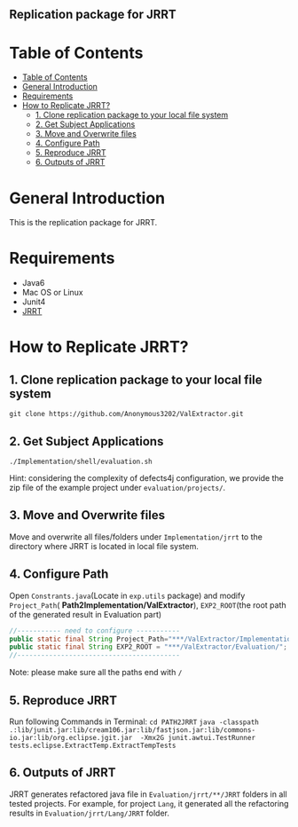## Replication package for JRRT

# Table of Contents

- [Table of Contents](#table-of-contents)
- [General Introduction](#general-introduction)
- [Requirements](#requirements)
- [How to Replicate JRRT?](#how-to-replicate-jrrt)
  - [1. Clone replication package to your local file system](#1-clone-replication-package-to-your-local-file-system)
  - [2. Get Subject Applications](#2-get-subject-applications)
  - [3. Move and Overwrite files](#3-move-and-overwrite-files)
  - [4. Configure Path](#4-configure-path)
  - [5. Reproduce JRRT](#5-reproduce-jrrt)
  - [6. Outputs of JRRT](#6-outputs-of-jrrt)


# General Introduction

This is the replication package for JRRT.


# Requirements
 - Java6
 - Mac OS or Linux
 - Junit4
 - [JRRT](https://code.google.com/archive/p/jrrt)
  
# How to Replicate JRRT?

## 1. Clone replication package to your local file system 

`git clone https://github.com/Anonymous3202/ValExtractor.git`

## 2. Get Subject Applications

`./Implementation/shell/evaluation.sh`

Hint: considering the complexity of defects4j configuration, we provide the zip file of the example project under `evaluation/projects/`.

## 3. Move and Overwrite files

Move and overwrite all files/folders under `Implementation/jrrt` to the directory where JRRT is located in local file system.
  
## 4. Configure Path

Open `Constrants.java`(Locate in `exp.utils` package) and modify `Project_Path`( **Path2Implementation/ValExtractor**),  `EXP2_ROOT`(the root path of the generated result in Evaluation part) 
```java
//----------- need to configure ----------- 
public static final String Project_Path="***/ValExtractor/Implementation/ValExtractor/"; 
public static final String EXP2_ROOT = "***/ValExtractor/Evaluation/"; 
//----------------------------------------- 
```	 
Note: please make sure all the paths end with `/`


## 5. Reproduce JRRT
Run following Commands in Terminal:
`cd PATH2JRRT` 
`java -classpath .:lib/junit.jar:lib/cream106.jar:lib/fastjson.jar:lib/commons-io.jar:lib/org.eclipse.jgit.jar  -Xmx2G junit.awtui.TestRunner tests.eclipse.ExtractTemp.ExtractTempTests`

## 6. Outputs of JRRT 
JRRT generates refactored java file in ``Evaluation/jrrt/**/JRRT`` folders in all tested projects. For example, for project `Lang`, it generated all the refactoring results in `Evaluation/jrrt/Lang/JRRT` folder. 